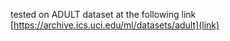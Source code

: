 tested on ADULT dataset at the following link
[https://archive.ics.uci.edu/ml/datasets/adult](link)
